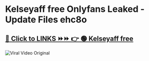 
 # Kelseyaff free Onlyfans Leaked - Update Files ehc8o

## <h2><a href="https://clipsfans.com/Kelseyaff_free&ref=git">🔗 Click to LINKS ⏩⏩ 👉 🟢 Kelseyaff free </a></h2>

<a href="https://clipsfans.com/Kelseyaff_free&ref=git" rel="nofollow" data-target="animated-image.originalLink"><img src="https://i.ibb.co.com/xMMVF88/686577567.gif" alt="Viral Video Original" style="max-width: 100%; display: inline-block;" data-target="animated-image.originalImage"></a>

